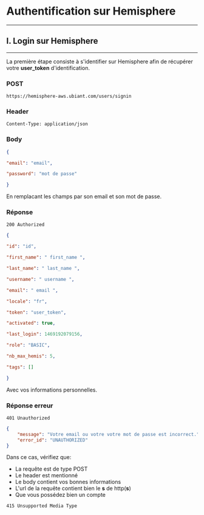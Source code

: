 # Authentification sur Hemisphere


-----
## I. Login sur Hemisphere


-----


La première étape consiste à s'identifier sur Hemisphere afin de récupérer votre **user_token** d'identification.
### POST
`https://hemisphere-aws.ubiant.com/users/signin`
### Header

```text
Content-Type: application/json
```

### Body
```json
{

"email": "email",

"password": "mot de passe"

}
```
En remplacant les champs par son email et son mot de passe.
### Réponse
`200 Authorized`
```json
{

"id": "id",

"first_name": " first_name ",

"last_name": " last_name ",

"username": " username ",

"email": " email ",

"locale": "fr",

"token": "user_token",

"activated": true,

"last_login": 1469192079156,

"role": "BASIC",

"nb_max_hemis": 5,

"tags": []

}
```
Avec vos informations personnelles.
### Réponse erreur
`401 Unauthorized`
```json
{
    "message": "Votre email ou votre votre mot de passe est incorrect.",
    "error_id": "UNAUTHORIZED"
}
```
Dans ce cas, vérifiez que:
* La requête est de type POST
* Le header est mentionné
* Le body contient vos bonnes informations
* L'url de la requête contient bien le **s** de http(**s**)
* Que vous possédez bien un compte

`415 Unsupported Media Type`

```json

```






